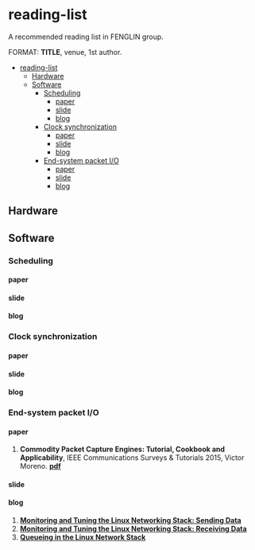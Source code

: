 # reading-list
A recommended reading list in FENGLIN group.

FORMAT: **TITLE**, venue, 1st author.
- [reading-list](#reading-list)
  - [Hardware](#hardware)
  - [Software](#software)
    - [Scheduling](#scheduling)
      - [paper](#paper)
      - [slide](#slide)
      - [blog](#blog)
    - [Clock synchronization](#clock-synchronization)
      - [paper](#paper-1)
      - [slide](#slide-1)
      - [blog](#blog-1)
    - [End-system packet I/O](#end-system-packet-io)
      - [paper](#paper-2)
      - [slide](#slide-2)
      - [blog](#blog-2)
## Hardware
## Software
### Scheduling
#### paper
#### slide
#### blog
### Clock synchronization
#### paper
#### slide
#### blog
### End-system packet I/O
#### paper
1. **Commodity Packet Capture Engines: Tutorial, Cookbook and Applicability**, IEEE Communications Surveys & Tutorials 2015, Victor Moreno. [**pdf**](https://ieeexplore.ieee.org/document/7101227)
#### slide
#### blog
1. [**Monitoring and Tuning the Linux Networking Stack: Sending Data**](https://blog.packagecloud.io/eng/2017/02/06/monitoring-tuning-linux-networking-stack-sending-data/)
2. [**Monitoring and Tuning the Linux Networking Stack: Receiving Data**](https://blog.packagecloud.io/eng/2016/06/22/monitoring-tuning-linux-networking-stack-receiving-data/)
3. [**Queueing in the Linux Network Stack**](https://www.coverfire.com/articles/queueing-in-the-linux-network-stack/)
